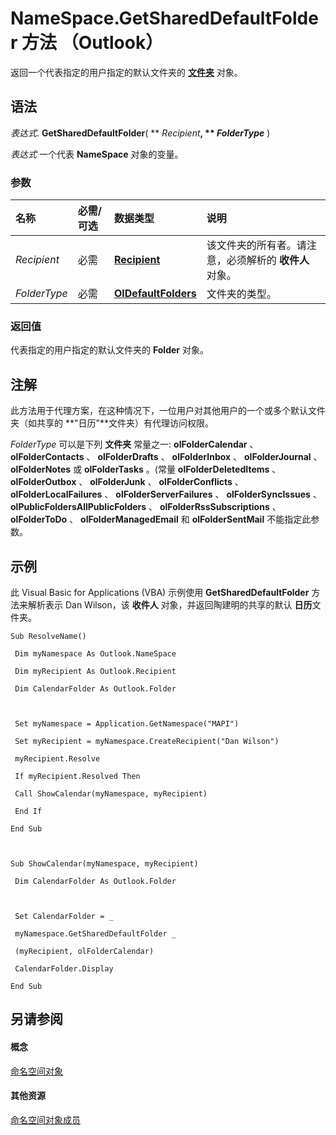 
# NameSpace.GetSharedDefaultFolder 方法 （Outlook）

返回一个代表指定的用户指定的默认文件夹的 **[文件夹](3cf6cda8-6d70-666e-2643-9d9c5b9cacfc.md)** 对象。


## 语法

 _表达式_. **GetSharedDefaultFolder**( ** _Recipient_**, ** _FolderType_** )

 _表达式_ 一个代表 **NameSpace** 对象的变量。


### 参数



|**名称**|**必需/可选**|**数据类型**|**说明**|
|:-----|:-----|:-----|:-----|
| _Recipient_|必需|**[Recipient](8cee4d79-ec55-52a4-710b-6456944ca86d.md)**|该文件夹的所有者。请注意，必须解析的 **收件人** 对象。|
| _FolderType_|必需|**[OlDefaultFolders](1a17abd8-09b9-d3e1-2d93-0a4d5580a950.md)**|文件夹的类型。|

### 返回值

代表指定的用户指定的默认文件夹的 **Folder** 对象。


## 注解

此方法用于代理方案，在这种情况下，一位用户对其他用户的一个或多个默认文件夹（如共享的 **"日历"**文件夹）有代理访问权限。

 _FolderType_ 可以是下列 **文件夹** 常量之一: **olFolderCalendar** 、 **olFolderContacts** 、 **olFolderDrafts** 、 **olFolderInbox** 、 **olFolderJournal** 、 **olFolderNotes** 或 **olFolderTasks** 。(常量 **olFolderDeletedItems** 、 **olFolderOutbox** 、 **olFolderJunk** 、 **olFolderConflicts** 、 **olFolderLocalFailures** 、 **olFolderServerFailures** 、 **olFolderSyncIssues** 、 **olPublicFoldersAllPublicFolders** 、 **olFolderRssSubscriptions** 、 **olFolderToDo** 、 **olFolderManagedEmail** 和 **olFolderSentMail** 不能指定此参数。


## 示例

此 Visual Basic for Applications (VBA) 示例使用 **GetSharedDefaultFolder** 方法来解析表示 Dan Wilson，该 **收件人** 对象，并返回陶建明的共享的默认 **日历**文件夹。


```
Sub ResolveName() 
 
 Dim myNamespace As Outlook.NameSpace 
 
 Dim myRecipient As Outlook.Recipient 
 
 Dim CalendarFolder As Outlook.Folder 
 
 
 
 Set myNamespace = Application.GetNamespace("MAPI") 
 
 Set myRecipient = myNamespace.CreateRecipient("Dan Wilson") 
 
 myRecipient.Resolve 
 
 If myRecipient.Resolved Then 
 
 Call ShowCalendar(myNamespace, myRecipient) 
 
 End If 
 
End Sub 
 
 
 
Sub ShowCalendar(myNamespace, myRecipient) 
 
 Dim CalendarFolder As Outlook.Folder 
 
 
 
 Set CalendarFolder = _ 
 
 myNamespace.GetSharedDefaultFolder _ 
 
 (myRecipient, olFolderCalendar) 
 
 CalendarFolder.Display 
 
End Sub
```


## 另请参阅


#### 概念


[命名空间对象](f0dcaa19-07f5-5d42-a3bf-2e42b7885644.md)
#### 其他资源


[命名空间对象成员](d7a978a3-a2c8-6195-c5f8-af8773500456.md)